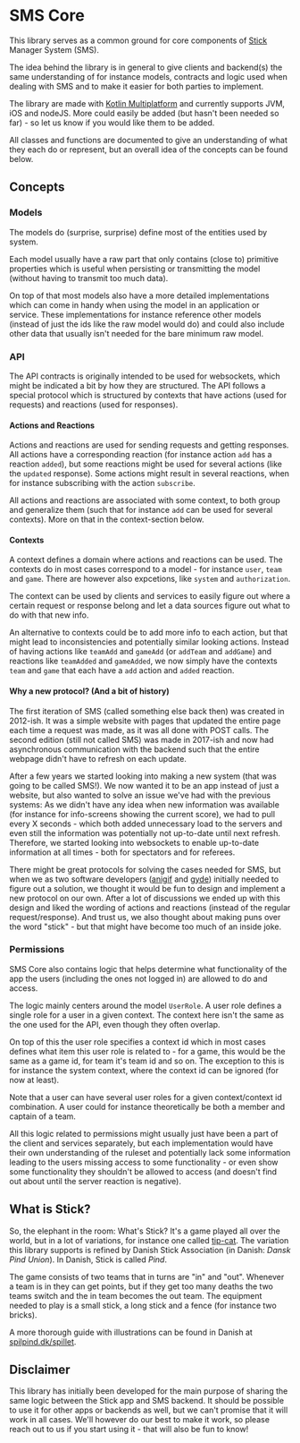 # SMS Core

This library serves as a common ground for core components of [Stick](#what-is-stick) Manager System (SMS).

The idea behind the library is in general to give clients and backend(s) the same understanding of for instance models,
contracts and logic used when dealing with SMS and to make it easier for both parties to implement.

The library are made with [Kotlin Multiplatform](https://kotlinlang.org/docs/multiplatform.html) and currently supports
JVM, iOS and nodeJS. More could easily be added (but hasn't been needed so far) - so let us know if you would like them
to be added.

All classes and functions are documented to give an understanding of what they each do or represent, but an overall idea
of the concepts can be found below.

## Concepts

### Models

The models do (surprise, surprise) define most of the entities used by system.

Each model usually have a raw part that only contains (close to) primitive properties which is useful when persisting or
transmitting the model (without having to transmit too much data).

On top of that most models also have a more detailed implementations which can come in handy when using the model in an
application or service. These implementations for instance reference other models (instead of just the ids like the raw
model would do) and could also include other data that usually isn't needed for the bare minimum raw model.

### API

The API contracts is originally intended to be used for websockets, which might be indicated a bit by how they are
structured. The API follows a special protocol which is structured by contexts that have actions (used for requests) and
reactions (used for responses).

#### Actions and Reactions

Actions and reactions are used for sending requests and getting responses. All actions have a corresponding reaction
(for instance action `add` has a reaction `added`), but some reactions might be used for several actions (like the
`updated` response). Some actions might result in several reactions, when for instance subscribing with the action
`subscribe`.

All actions and reactions are associated with some context, to both group and generalize them (such that for instance
`add` can be used for several contexts). More on that in the context-section below.

#### Contexts

A context defines a domain where actions and reactions can be used. The contexts do in most cases correspond to a
model - for instance `user`, `team` and `game`. There are however also expcetions, like `system` and `authorization`.

The context can be used by clients and services to easily figure out where a certain request or response belong and let
a data sources figure out what to do with that new info.

An alternative to contexts could be to add more info to each action, but that might lead to inconsistencies and
potentially similar looking actions. Instead of having actions like `teamAdd` and `gameAdd` (or `addTeam` and `addGame`)
and reactions like `teamAdded` and `gameAdded`, we now simply have the contexts `team` and `game` that each have a `add`
action and `added` reaction.

#### Why a new protocol? (And a bit of history)

The first iteration of SMS (called something else back then) was created in 2012-ish. It was a simple website with pages
that updated the entire page each time a request was made, as it was all done with POST calls. The second edition (still
not called SMS) was made in 2017-ish and now had asynchronous communication with the backend such that the entire
webpage didn't have to refresh on each update.

After a few years we started looking into making a new system (that was going to be called SMS!). We now wanted it to be
an app instead of just a website, but also wanted to solve an issue we've had with the previous systems: As we didn't
have any idea when new information was available (for instance for info-screens showing the current score), we had to
pull every X seconds - which both added unnecessary load to the servers and even still the information was potentially
not up-to-date until next refresh. Therefore, we started looking into websockets to enable up-to-date information at all
times - both for spectators and for referees.

There might be great protocols for solving the cases needed for SMS, but when we as two software developers
([anigif](https://github.com/Anigif) and [gyde](https://github.com/gyde)) initially needed to figure out a solution, we
thought it would be fun to design and implement a new protocol on our own. After a lot of discussions we ended up with
this design and liked the wording of actions and reactions (instead of the regular request/response). And trust us, we
also thought about making puns over the word "stick" - but that might have become too much of an inside joke.

### Permissions

SMS Core also contains logic that helps determine what functionality of the app the users (including the ones not logged
in) are allowed to do and access.

The logic mainly centers around the model `UserRole`. A user role defines a single role for a user in a given context.
The context here isn't the same as the one used for the API, even though they often overlap.

On top of this the user role specifies a context id which in most cases defines what item this user role is related to -
for a game, this would be the same as a game id, for team it's team id and so on. The exception to this is for instance
the system context, where the context id can be ignored (for now at least).

Note that a user can have several user roles for a given context/context id combination. A user could for instance
theoretically be both a member and captain of a team.

All this logic related to permissions might usually just have been a part of the client and services separately, but
each implementation would have their own understanding of the ruleset and potentially lack some information leading to
the users missing access to some functionality - or even show some functionality they shouldn't be allowed to access
(and doesn't find out about until the server reaction is negative).

## What is Stick?

So, the elephant in the room: What's Stick? It's a game played all over the world, but in a lot of variations, for
instance one called [tip-cat](https://en.wikipedia.org/wiki/Tip-cat). The variation this library supports is refined by
Danish Stick Association (in Danish: _Dansk Pind Union_). In Danish, Stick is called _Pind_.

The game consists of two teams that in turns are "in" and "out". Whenever a team is in they can get points, but if they
get too many deaths the two teams switch and the in team becomes the out team. The equipment needed to play is a small
stick, a long stick and a fence (for instance two bricks).

A more thorough guide with illustrations can be found in Danish at [spilpind.dk/spillet](https://spilpind.dk/spillet).

## Disclaimer

This library has initially been developed for the main purpose of sharing the same logic between the Stick app and SMS
backend. It should be possible to use it for other apps or backends as well, but we can't promise that it will work in
all cases. We'll however do our best to make it work, so please reach out to us if you start using it - that will also
be fun to know!

